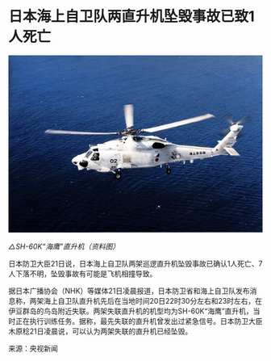 # 日本海上自卫队两直升机坠毁事故已致1人死亡

![95db404c078d2f829c02dc616f7ff417.jpg](https://raw.githubusercontent.com/qqhsx/qqnews_image/main/2024/04/21/日本海上自卫队两直升机坠毁事故已致1人死亡/95db404c078d2f829c02dc616f7ff417.jpg)

_△SH-60K“海鹰”直升机（资料图）_

日本防卫大臣21日说，日本海上自卫队两架巡逻直升机坠毁事故已确认1人死亡、7人下落不明，坠毁事故有可能是飞机相撞导致。

据日本广播协会（NHK）等媒体21日凌晨报道，日本防卫省和海上自卫队发布消息称，两架海上自卫队直升机先后在当地时间20日22时30分左右和23时左右，在伊豆群岛的鸟岛附近失联。两架失联直升机的机型均为SH-60K“海鹰”直升机，当时正在执行训练任务。据称，最先失联的直升机曾发出过紧急信号。日本防卫大臣木原稔21日凌晨说，可以认为两架失联的直升机已经坠毁。

来源：央视新闻

